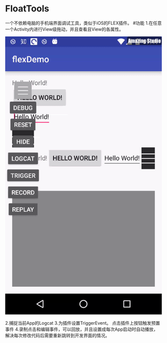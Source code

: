 # FloatTools
  一个不依赖电脑的手机端界面调试工具，类似于iOS的FLEX插件。
#功能
1.在任意一个Activity内进行View级拖动，并且查看且View的各属性。

![image](https://github.com/weiyixiong/FloatTools/blob/master/gif/logcat_demo.gif) 

2.捕捉当前App的Logcat
3.为插件设置TriggerEvent。 点击插件上按钮触发预置事件
4.录制点击和编辑事件，可以回放，并且设置成每次App启动时自动播放，解决每次修改代码后需要重新跳转到开发界面的情况。


